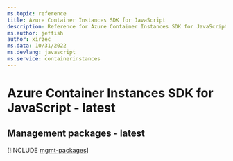 ```yaml
---
ms.topic: reference
title: Azure Container Instances SDK for JavaScript
description: Reference for Azure Container Instances SDK for JavaScript
ms.author: jeffish
author: xirzec
ms.data: 10/31/2022
ms.devlang: javascript
ms.service: containerinstances
---
```

# Azure Container Instances SDK for JavaScript - latest

## Management packages - latest
[!INCLUDE [mgmt-packages](container-instances-mgmt-index.md)]